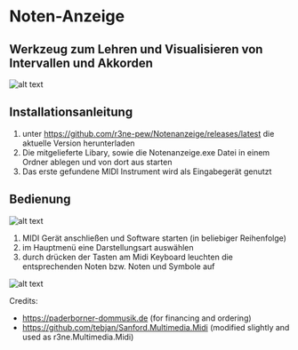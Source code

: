# Noten-Anzeige
## Werkzeug zum Lehren und Visualisieren von Intervallen und Akkorden

![alt text](https://fs.r3ne.de/img/banner.png "Notenanzeige Logo und Banner")


## Installationsanleitung
1. unter https://github.com/r3ne-pew/Notenanzeige/releases/latest die aktuelle Version herunterladen
2. Die mitgelieferte Libary, sowie die Notenanzeige.exe Datei in einem Ordner ablegen und von dort aus starten
3. Das erste gefundene MIDI Instrument wird als Eingabegerät genutzt

## Bedienung
![alt text](https://fs.r3ne.de/img/2019-08-21_21-51-16.png "Notenanzeige Hauptmenü")
1. MIDI Gerät anschließen und Software starten (in beliebiger Reihenfolge)
2. im Hauptmenü eine Darstellungsart auswählen
3. durch drücken der Tasten am Midi Keyboard leuchten die entsprechenden Noten bzw. Noten und Symbole auf

![alt text](https://fs.r3ne.de/img/2019-08-21_21-58-26.png "Notenanzeige Es-Dur / c-moll Ansicht")


Credits:
- https://paderborner-dommusik.de (for financing and ordering)
- https://github.com/tebjan/Sanford.Multimedia.Midi (modified slightly and used as r3ne.Multimedia.Midi)
